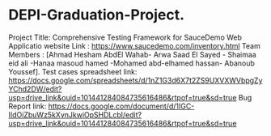 # DEPI-Graduation-Project.
Project Title: Comprehensive Testing Framework for SauceDemo Web Applicatio
website Link : https://www.saucedemo.com/inventory.html
Team Members : [Ahmad Hesham AbdEl Wahab- Arwa Saad El Sayed - Shaimaa eid ali -Hanaa masoud hamed -Mohamed abd-elhamed hassan- Abanoub Youssef].
Test cases spreadsheet link: https://docs.google.com/spreadsheets/d/1nZ1G3d6X7t2ZS9UXVXWVbpgZyYChd2DW/edit?usp=drive_link&ouid=101441284084735616486&rtpof=true&sd=true
Bug Report link: https://docs.google.com/document/d/1IGC-IIdOiZbuWz5kXynJkwiOpSHDLcbl/edit?usp=drive_link&ouid=101441284084735616486&rtpof=true&sd=true
